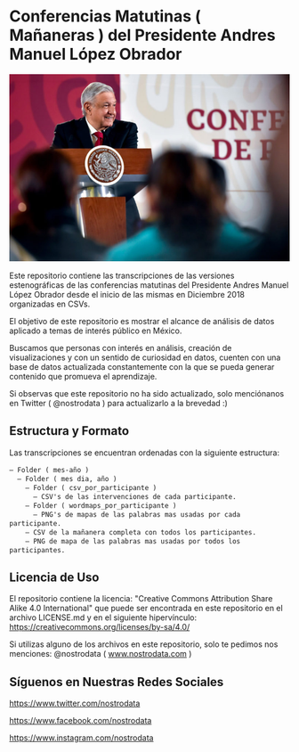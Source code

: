 # Conferencias Matutinas ( Mañaneras ) del Presidente Andres Manuel López Obrador

![Foto del Presidente de Los Estados Unidos Mexicanos, Andres Manuel López Obrador](foto_amlo.jpg)

Este repositorio contiene las transcripciones de las versiones estenográficas de las conferencias matutinas del Presidente Andres Manuel López Obrador desde el inicio de las mismas en Diciembre 2018 organizadas en CSVs.

El objetivo de este repositorio es mostrar el alcance de análisis de datos aplicado a temas de interés público en México. 

Buscamos que personas con interés en análisis, creación de visualizaciones y con un sentido de curiosidad en datos, cuenten con una base de datos actualizada constantemente con la que se pueda generar contenido que promueva el aprendizaje.

Si observas que este repositorio no ha sido actualizado, solo menciónanos en Twitter ( @nostrodata ) para actualizarlo a la brevedad :)

## Estructura y Formato
Las transcripciones se encuentran ordenadas con la siguiente estructura:
```
— Folder ( mes-año )
  — Folder ( mes dia, año )
    — Folder ( csv_por_participante )
      — CSV's de las intervenciones de cada participante.
    — Folder ( wordmaps_por_participante )
      — PNG's de mapas de las palabras mas usadas por cada participante.
    — CSV de la mañanera completa con todos los participantes.
    — PNG de mapa de las palabras mas usadas por todos los participantes.
```

## Licencia de Uso
El repositorio contiene la licencia: "Creative Commons Attribution Share Alike 4.0 International" que puede ser encontrada en este repositorio en el archivo LICENSE.md y en el siguiente hipervínculo: https://creativecommons.org/licenses/by-sa/4.0/

Si utilizas alguno de los archivos en este repositorio, solo te pedimos nos menciones: @nostrodata ( www.nostrodata.com )

## Síguenos en Nuestras Redes Sociales
https://www.twitter.com/nostrodata

https://www.facebook.com/nostrodata

https://www.instagram.com/nostrodata
